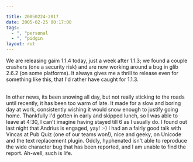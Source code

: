 ```yaml
---

title: 20050224-2017
date: 2005-02-25 00:17:00
tags:
  - ", "personal
  - ", "pidgin
layout: rut
---
```


We are releasing gaim 1.1.4 today, just a week after 1.1.3; we
found a couple crashers (one a security risk) and are now working
around a bug in glib 2.6.2 (on some platforms).  It always gives me
a thrill to release even for something like this, that I'd rather
have caught for 1.1.3.<br  /><br  />

In other news, its been snowing all day, but not really sticking to
the roads until recently, it has been too warm of late.  It made
for a slow and boring day at work, consistently wishing it would
snow enough to justify going home.  Thankfully I'd gotten in early
and skipped lunch, so I was able to leave at 4:30, I can't imagine
having stayed till 6 as I usually do.  I found out last night that
Andrius is engaged, yay! :-) I had an a fairly good talk with
Vincas at Pub Quiz (one of our teams won!), nice and geeky, on
Unicode and the text replacement plugin.  Oddly, hyphenated isn't
able to reproduce the wide character bug that has been reported,
and I am unable to find the report.  Ah-well, such is life.

